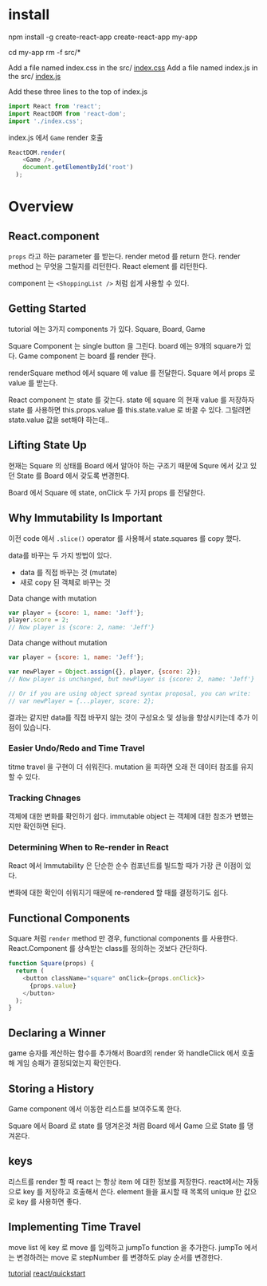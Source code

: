 # install
npm install -g create-react-app
create-react-app my-app

cd my-app
rm -f src/*

Add a file named index.css in the src/ [index.css](https://codepen.io/gaearon/pen/oWWQNa?editors=0100)
Add a file named index.js in the src/ [index.js](https://codepen.io/gaearon/pen/oWWQNa?editors=0010)

Add these three lines to the top of index.js
```js
import React from 'react';
import ReactDOM from 'react-dom';
import './index.css';
```

index.js 에서 `Game` render 호출
```js
ReactDOM.render(
    <Game />,
    document.getElementById('root')
  );
```

# Overview

## React.component
`props` 라고 하는 parameter 를 받는다.
render metod 를 return 한다.
render method 는 무엇을 그릴지를 리턴한다.
React element 를 리턴한다.

component 는 `<ShoppingList />` 처럼 쉽게 사용할 수 있다.

## Getting Started
tutorial 에는 3가지 components 가 있다.
Square, Board, Game

Square Component 는 single button 을 그린다. board 에는 9개의 square가 있다.
Game component 는 board 를 render 한다.

renderSquare method 에서 square 에 value 를 전달한다.
Square 에서 props 로 value 를 받는다.

React component 는 state 를 갖는다. state 에 square 의 현재 value 를 저장하자
state 를 사용하면 this.props.value 를 this.state.value 로 바꿀 수 있다.
그럴려면 state.value 값을 set해야 하는데..

## Lifting State Up
현재는 Square 의 상태를 Board 에서 알아야 하는 구조기 때문에
Squre 에서 갖고 있던 State 를 Board 에서 갖도록 변경한다.

Board 에서 Square 에 state, onClick 두 가지 props 를 전달한다.

## Why Immutability Is Important
이전 code 에서 `.slice()` operator 를 사용해서 state.squares 를 copy 했다.

data를 바꾸는 두 가지 방법이 있다.
- data 를 직접 바꾸는 것 (mutate)
- 새로 copy 된 객체로 바꾸는 것

Data change with mutation
```js
var player = {score: 1, name: 'Jeff'};
player.score = 2;
// Now player is {score: 2, name: 'Jeff'}
```

Data change without mutation
```js
var player = {score: 1, name: 'Jeff'};

var newPlayer = Object.assign({}, player, {score: 2});
// Now player is unchanged, but newPlayer is {score: 2, name: 'Jeff'}

// Or if you are using object spread syntax proposal, you can write:
// var newPlayer = {...player, score: 2};
```

결과는 같지만 data를 직접 바꾸지 않는 것이 구성요소 및 성능을 향상시키는데 추가 이점이 있습니다.

### Easier Undo/Redo and Time Travel
titme travel 을 구현이 더 쉬워진다.
mutation 을 피하면 오래 전 데이터 참조를 유지할 수 있다.

### Tracking Chnages
객체에 대한 변화를 확인하기 쉽다.
immutable object 는 객체에 대한 참조가 변했는지만 확인하면 된다.

### Determining When to Re-render in React
React 에서 Immutability 은 단순한 순수 컴포넌트를 빌드할 때가 가장 큰 이점이 있다.

변화에 대한 확인이 쉬워지기 때문에 re-rendered 할 때를 결정하기도 쉽다.


## Functional Components
Square 처럼 `render` method 만 경우, functional components 를 사용한다.
React.Component 를 상속받는 class를 정의하는 것보다 간단하다.

```js
function Square(props) {
  return (
    <button className="square" onClick={props.onClick}>
      {props.value}
    </button>
  );
}
```

## Declaring a Winner
game 승자를 계산하는 함수를 추가해서 Board의 render 와 handleClick 에서
호출해 게임 승패가 결정되었는지 확인한다.


## Storing a History
Game component 에서 이동한 리스트를 보여주도록 한다.

Square 에서 Board 로 state 를 댕겨온것 처럼 Board 에서 Game 으로
State 를 댕겨온다.

## keys
리스트를 render 할 때 react 는 항상 item 에 대한 정보를 저장한다.
react에서는 자동으로 key 를 저장하고 호출해서 쓴다. element 들을 표시할 때
목록의 unique 한 값으로 key 를 사용하면 좋다.


## Implementing Time Travel
move list 에 key 로 move 를 입력하고
jumpTo function 을 추가한다.
jumpTo 에서는 변경하려는 move 로 stepNumber 를 변경하도 play 순서를 변경한다.


[tutorial](https://reactjs.org/tutorial/tutorial.html)
[react/quickstart](https://reactjs.org/docs/hello-world.html)
